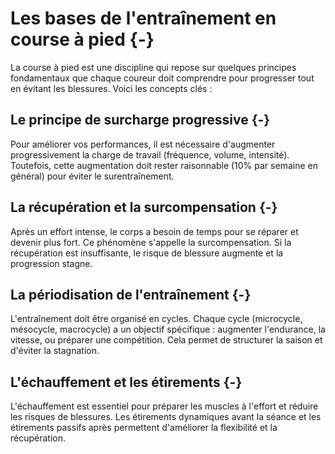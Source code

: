 

# Les bases de l'entraînement en course à pied {-}

La course à pied est une discipline qui repose sur quelques principes fondamentaux
que chaque coureur doit comprendre pour progresser tout en évitant les blessures.
Voici les concepts clés :

## Le principe de surcharge progressive {-}

Pour améliorer vos performances, il est nécessaire d'augmenter progressivement la charge de travail
(fréquence, volume, intensité).
Toutefois, cette augmentation doit rester raisonnable (10% par semaine en général) pour éviter le surentraînement.

## La récupération et la surcompensation {-}

Après un effort intense, le corps a besoin de temps pour se réparer et devenir plus fort.
Ce phénomène s'appelle la surcompensation.
Si la récupération est insuffisante, le risque de blessure augmente et la progression stagne.

## La périodisation de l'entraînement {-}

L'entraînement doit être organisé en cycles.
Chaque cycle (microcycle, mésocycle, macrocycle) a un objectif spécifique :
augmenter l'endurance, la vitesse, ou préparer une compétition.
Cela permet de structurer la saison et d'éviter la stagnation.

## L'échauffement et les étirements {-}

L'échauffement est essentiel pour préparer les muscles à l'effort et réduire les risques de blessures.
Les étirements dynamiques avant la séance et les étirements passifs après permettent
d'améliorer la flexibilité et la récupération.
